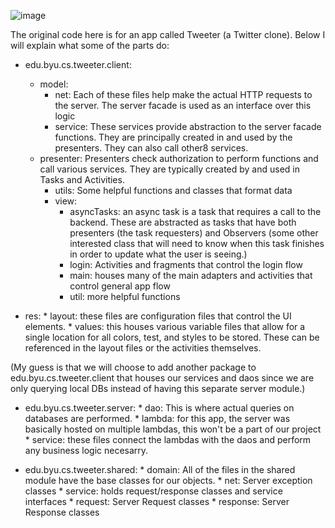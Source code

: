 ![image](https://user-images.githubusercontent.com/13889317/136713098-d71d69a4-d553-473f-b0f7-fe1d0d2684e5.png)

The original code here is for an app called Tweeter (a Twitter clone). Below I will explain what some of the parts do:

* edu.byu.cs.tweeter.client:
    * model:
      * net: Each of these files help make the actual HTTP requests to the server. The server facade is used as an interface over this logic
      * service: These services provide abstraction to the server facade functions. They are principally created in and used by the presenters. They can also call other8 services.
    * presenter: Presenters check authorization to perform functions and call various services. They are typically created by and used in Tasks and Activities.
      * utils: Some helpful functions and classes that format data
      * view:
          * asyncTasks: an async task is a task that requires a call to the backend. These are abstracted as tasks that have both presenters (the task requesters) and Observers (some other interested class that will need to know when this task finishes in order to update what the user is seeing.)
          * login: Activities and fragments that control the login flow
          * main: houses many of the main adapters and activities that control general app flow
          * util: more helpful functions
   
* res:
      * layout: these files are configuration files that control the UI elements.
      * values: this houses various variable files that allow for a single location for all colors, test, and styles to be stored. These can be referenced in the layout files or the activities themselves.


(My guess is that we will choose to add another package to edu.byu.cs.tweeter.client that houses our services and daos since we are only querying local DBs instead of having this separate server module.)
* edu.byu.cs.tweeter.server:
      * dao: This is where actual queries on databases are performed.
      * lambda: for this app, the server was basically hosted on multiple lambdas, this won't be a part of our project
      * service: these files connect the lambdas with the daos and perform any business logic necesarry.


* edu.byu.cs.tweeter.shared:
      * domain: All of the files in the shared module have the base classes for our objects.
      * net: Server exception classes
      * service: holds request/response classes and service interfaces
          * request: Server Request classes
          * response: Server Response classes

